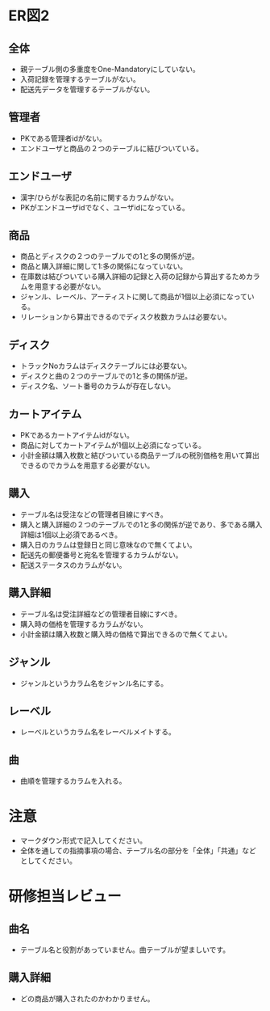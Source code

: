 # ER図2
## 全体
- 親テーブル側の多重度をOne-Mandatoryにしていない。
- 入荷記録を管理するテーブルがない。
- 配送先データを管理するテーブルがない。

## 管理者
- PKである管理者idがない。
- エンドユーザと商品の２つのテーブルに結びついている。

## エンドユーザ
- 漢字/ひらがな表記の名前に関するカラムがない。
- PKがエンドユーザidでなく、ユーザidになっている。

## 商品
- 商品とディスクの２つのテーブルでの1と多の関係が逆。
- 商品と購入詳細に関して1:多の関係になっていない。
- 在庫数は結びついている購入詳細の記録と入荷の記録から算出するためカラムを用意する必要がない。
- ジャンル、レーベル、アーティストに関して商品が1個以上必須になっている。
- リレーションから算出できるのでディスク枚数カラムは必要ない。

## ディスク
- トラックNoカラムはディスクテーブルには必要ない。
- ディスクと曲の２つのテーブルでの1と多の関係が逆。
- ディスク名、ソート番号のカラムが存在しない。

## カートアイテム
- PKであるカートアイテムidがない。
- 商品に対してカートアイテムが1個以上必須になっている。
- 小計金額は購入枚数と結びついている商品テーブルの税別価格を用いて算出できるのでカラムを用意する必要がない。

## 購入
- テーブル名は受注などの管理者目線にすべき。
- 購入と購入詳細の２つのテーブルでの1と多の関係が逆であり、多である購入詳細は1個以上必須であるべき。
- 購入日のカラムは登録日と同じ意味なので無くてよい。
- 配送先の郵便番号と宛名を管理するカラムがない。
- 配送ステータスのカラムがない。

## 購入詳細
- テーブル名は受注詳細などの管理者目線にすべき。
- 購入時の価格を管理するカラムがない。
- 小計金額は購入枚数と購入時の価格で算出できるので無くてよい。

## ジャンル
- ジャンルというカラム名をジャンル名にする。

## レーベル
- レーベルというカラム名をレーベルメイトする。

## 曲
- 曲順を管理するカラムを入れる。

# 注意
* マークダウン形式で記入してください。
* 全体を通しての指摘事項の場合、テーブル名の部分を「全体」「共通」などとしてください。

# 研修担当レビュー

## 曲名
- テーブル名と役割があっていません。曲テーブルが望ましいです。

## 購入詳細
- どの商品が購入されたのかわかりません。
